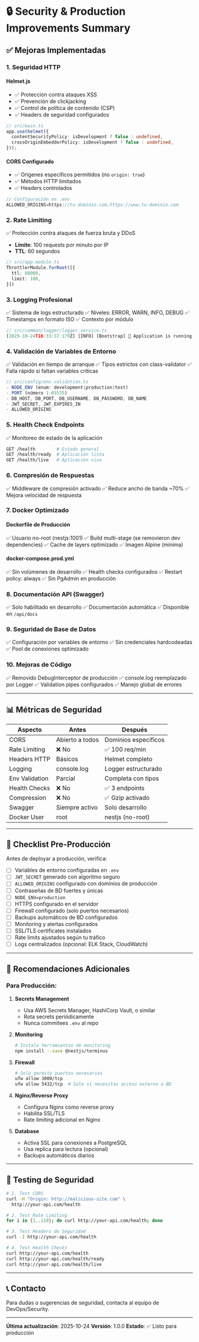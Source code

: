 # 🔒 Security & Production Improvements Summary

## ✅ Mejoras Implementadas

### 1. **Seguridad HTTP**

#### Helmet.js
- ✅ Protección contra ataques XSS
- ✅ Prevención de clickjacking
- ✅ Control de política de contenido (CSP)
- ✅ Headers de seguridad configurados

```typescript
// src/main.ts
app.use(helmet({
  contentSecurityPolicy: isDevelopment ? false : undefined,
  crossOriginEmbedderPolicy: isDevelopment ? false : undefined,
}));
```

#### CORS Configurado
- ✅ Orígenes específicos permitidos (no `origin: true`)
- ✅ Métodos HTTP limitados
- ✅ Headers controlados

```typescript
// Configuración en .env
ALLOWED_ORIGINS=https://tu-dominio.com,https://www.tu-dominio.com
```

### 2. **Rate Limiting**

✅ Protección contra ataques de fuerza bruta y DDoS
- **Límite**: 100 requests por minuto por IP
- **TTL**: 60 segundos

```typescript
// src/app.module.ts
ThrottlerModule.forRoot([{
  ttl: 60000,
  limit: 100,
}])
```

### 3. **Logging Profesional**

✅ Sistema de logs estructurado
✅ Niveles: ERROR, WARN, INFO, DEBUG
✅ Timestamps en formato ISO
✅ Contexto por módulo

```typescript
// src/common/logger/logger.service.ts
[2025-10-24T16:33:37.179Z] [INFO] [Bootstrap] 🚀 Application is running
```

### 4. **Validación de Variables de Entorno**

✅ Validación en tiempo de arranque
✅ Tipos estrictos con class-validator
✅ Falla rápido si faltan variables críticas

```typescript
// src/config/env.validation.ts
- NODE_ENV (enum: development|production|test)
- PORT (número 1-65535)
- DB_HOST, DB_PORT, DB_USERNAME, DB_PASSWORD, DB_NAME
- JWT_SECRET, JWT_EXPIRES_IN
- ALLOWED_ORIGINS
```

### 5. **Health Check Endpoints**

✅ Monitoreo de estado de la aplicación

```bash
GET /health        # Estado general
GET /health/ready  # Aplicación lista
GET /health/live   # Aplicación viva
```

### 6. **Compresión de Respuestas**

✅ Middleware de compresión activado
✅ Reduce ancho de banda ~70%
✅ Mejora velocidad de respuesta

### 7. **Docker Optimizado**

#### Dockerfile de Producción
✅ Usuario no-root (nestjs:1001)
✅ Build multi-stage (se removieron dev dependencies)
✅ Cache de layers optimizado
✅ Imagen Alpine (mínima)

#### docker-compose.prod.yml
✅ Sin volúmenes de desarrollo
✅ Health checks configurados
✅ Restart policy: always
✅ Sin PgAdmin en producción

### 8. **Documentación API (Swagger)**

✅ Solo habilitado en desarrollo
✅ Documentación automática
✅ Disponible en `/api/docs`

### 9. **Seguridad de Base de Datos**

✅ Configuración por variables de entorno
✅ Sin credenciales hardcodeadas
✅ Pool de conexiones optimizado

### 10. **Mejoras de Código**

✅ Removido DebugInterceptor de producción
✅ console.log reemplazado por Logger
✅ Validation pipes configurados
✅ Manejo global de errores

---

## 📊 Métricas de Seguridad

| Aspecto | Antes | Después |
|---------|-------|---------|
| CORS | Abierto a todos | Dominios específicos |
| Rate Limiting | ❌ No | ✅ 100 req/min |
| Headers HTTP | Básicos | Helmet completo |
| Logging | console.log | Logger estructurado |
| Env Validation | Parcial | Completa con tipos |
| Health Checks | ❌ No | ✅ 3 endpoints |
| Compression | ❌ No | ✅ Gzip activado |
| Swagger | Siempre activo | Solo desarrollo |
| Docker User | root | nestjs (no-root) |

---

## 🎯 Checklist Pre-Producción

Antes de deployar a producción, verifica:

- [ ] Variables de entorno configuradas en `.env`
- [ ] `JWT_SECRET` generado con algoritmo seguro
- [ ] `ALLOWED_ORIGINS` configurado con dominios de producción
- [ ] Contraseñas de BD fuertes y únicas
- [ ] `NODE_ENV=production`
- [ ] HTTPS configurado en el servidor
- [ ] Firewall configurado (solo puertos necesarios)
- [ ] Backups automáticos de BD configurados
- [ ] Monitoring y alertas configurados
- [ ] SSL/TLS certificates instalados
- [ ] Rate limits ajustados según tu tráfico
- [ ] Logs centralizados (opcional: ELK Stack, CloudWatch)

---

## 🔐 Recomendaciones Adicionales

### Para Producción:

1. **Secrets Management**
   - Usa AWS Secrets Manager, HashiCorp Vault, o similar
   - Rota secrets periódicamente
   - Nunca commitees `.env` al repo

2. **Monitoring**
   ```bash
   # Instala herramientas de monitoring
   npm install --save @nestjs/terminus
   ```

3. **Firewall**
   ```bash
   # Solo permite puertos necesarios
   ufw allow 3000/tcp
   ufw allow 5432/tcp  # Solo si necesitas acceso externo a BD
   ```

4. **Nginx/Reverse Proxy**
   - Configura Nginx como reverse proxy
   - Habilita SSL/TLS
   - Rate limiting adicional en Nginx

5. **Database**
   - Activa SSL para conexiones a PostgreSQL
   - Usa replica para lectura (opcional)
   - Backups automáticos diarios

---

## 🐛 Testing de Seguridad

```bash
# 1. Test CORS
curl -H "Origin: http://malicious-site.com" \
  http://your-api.com/health

# 2. Test Rate Limiting
for i in {1..110}; do curl http://your-api.com/health; done

# 3. Test Headers de Seguridad
curl -I http://your-api.com/health

# 4. Test Health Checks
curl http://your-api.com/health
curl http://your-api.com/health/ready
curl http://your-api.com/health/live
```

---

## 📞 Contacto

Para dudas o sugerencias de seguridad, contacta al equipo de DevOps/Security.

---

**Última actualización**: 2025-10-24
**Versión**: 1.0.0
**Estado**: ✅ Listo para producción
